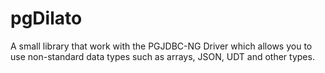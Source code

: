 # pgDilato
A small library that work with the PGJDBC-NG Driver which allows you to use non-standard data types such as arrays, JSON, UDT and other types.
